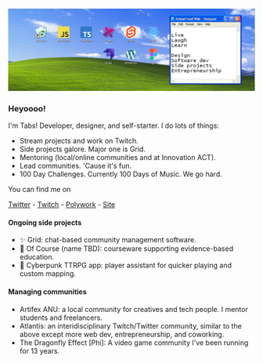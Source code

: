 ![header](https://raw.githubusercontent.com/ladyofcode/ladyofcode/main/header.jpg)

### Heyoooo!

I'm Tabs! Developer, designer, and self-starter. I do lots of things:

- Stream projects and work on Twitch.
- Side projects galore. Major one is Grid.
- Mentoring (local/online communities and at Innovation ACT).
- Lead communities. 'Cause it's fun.
- 100 Day Challenges. Currently 100 Days of Music. We go hard.

You can find me on

[Twitter](https://twitter.com/home) - [Twitch](https://www.twitch.tv/ladyofcode) - [Polywork](https://www.polywork.com/tabs) - [Site](https://ladyofcode.com)


#### Ongoing side projects

- ✨ Grid: chat-based community management software.
- 📔 Of Course (name TBD): courseware supporting evidence-based education.
- 💎 Cyberpunk TTRPG app: player assistant for quicker playing and custom mapping.


#### Managing communities

- Artifex ANU: a local community for creatives and tech people. I mentor students and freelancers.
- Atlantis: an interidisciplinary Twitch/Twitter community, similar to the above except more web dev, entrepreneurship, and coworking. 
- The Dragonfly Effect [Phi]: A video game community I've been running for 13 years.
